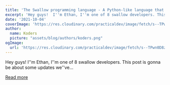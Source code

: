 ```yaml
---
title: 'The Swallow programming language - A Python-like language that''s as fast as C.'
excerpt: 'Hey guys!  I''m Ethan, I''m one of 8 swallow developers. This post is gonna be about some updates we''ve...'
date: '2021-10-04'
coverImage: 'https://res.cloudinary.com/practicaldev/image/fetch/s--TPwn0D8z--/c_imagga_scale,f_auto,fl_progressive,h_420,q_auto,w_1000/https://dev-to-uploads.s3.amazonaws.com/uploads/articles/muh3va2p4tzujr3govyu.png'
author:
  name: Koders
  picture: "assets/blog/authors/koders.png"
ogImage:
  url: 'https://res.cloudinary.com/practicaldev/image/fetch/s--TPwn0D8z--/c_imagga_scale,f_auto,fl_progressive,h_420,q_auto,w_1000/https://dev-to-uploads.s3.amazonaws.com/uploads/articles/muh3va2p4tzujr3govyu.png'
---
```


Hey guys!  I''m Ethan, I''m one of 8 swallow developers. This post is gonna be about some updates we''ve...

[Read more](https://dev.to/ethanolchik/the-swallow-programming-language-a-python-like-language-that-s-as-fast-as-c-43j7)

